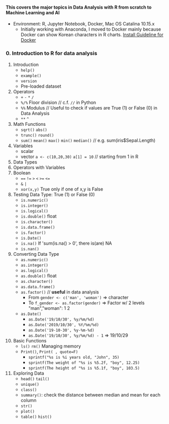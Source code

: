 #### This covers the major topics in Data Analysis with R from scratch to Machine Learning and AI

* Environment: R, Jupyter Notebook, Docker, Mac OS Catalina 10.15.x
     * Initially working with Anaconda, I moved to Docker mainly because Docker can show Korean characters in R charts.
[Install Guideline for Docker](https://datascienceschool.net/view-notebook/03c5b5a96a614ee588a74f05c720e67c/)




### 0. Introduction to R for data analysis
1. Introduction
     * `help()`
     * `example()`
     * `version`
     * Pre-loaded dataset
2. Operators
     * `+` `-` `*` `/`
     * `%/%` Floor division // c.f. `//` in Python
     * `%%`  Modulus // Useful to check if values are True (1) or False (0) in Data Analysis
     * `**` `^`
3. Math Functions
     * `sqrt()` `abs()`
     * `trunc()` `round()`
     * `sum()` `mean()` `max()` `min()` `median()` // e.g. sum(iris$Sepal.Length)
4. Variables
    * scalar
    * vector `a <- c(10,20,30)` `a[1] = 10` // starting from 1 in R
5. Data Types
6. Operators with Variables
7. Boolean
     * `==` `!=` `>` `<` `>=` `<=`
     * `&` `|`
     * `xor(x,y)` True only if one of x,y is False
8. Testing Data Type: True (1) or False (0)
     * `is.numeric()` 
     * `is.integer()` 
     * `is.logical()`
     * `is.double()` float
     * `is.character()`
     * `is.data.frame()`
     * `is.factor()`
     * `is.Date()`
     * `is.na()` If 'sum(is.na(<data>) > 0', there is(are) NA
     * `is.nan()`
9. Converting Data Type
     * `as.numeric()` 
     * `as.integer()` 
     * `as.logical()`
     * `as.double()` float
     * `as.character()`
     * `as.data.frame()`
     * `as.factor()` // **useful** in data analysis
          * From `gender <- c('man', 'woman')` => character
          * To `f_gender <- as.factor(gender)` => Factor w/ 2 levels "man","woman": 1 2 
     * `as.Date()`
          * `as.Date('19/10/30', %y/%m/%d)`
          * `as.Date('2019/10/30', %Y/%m/%d)` 
          * `as.Date('19-10-30', %y-%m-%d)`
          * `as.Date('19/10/30', %y/%m/%d) - 1` => 19/10/29
12. Basic Functions
     * `ls()` `rm()` Managing memory 
     * `Print()`, `Print( , quote=F)`
          * `sprintf("%s is %i years old, "John", 35)`
          * `sprintf(The weight of "%s is %5.2f, "boy", 12.25)`
          * `sprintf(The height of "%s is %5.1f, "boy", 103.5)`
13. Exploring Data
     * `head()` `tail()`
     * `unique()`
     * `class()`
     * `summary()`: check the distance between median and mean for each column
     * `str()`
     * `plot()`
     * `table()` `hist()`
